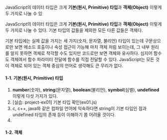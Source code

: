 JavaScript의 데이터 타입은 크게 **기본(원시, Primitive) 타입**과 **객체(Object)** 이렇게 두 가지로 나눌 수 있

JavaScript의 데이터 타입은 크게 **기본(원시, Primitive) 타입**과 **객체(Object)** 이렇게 두 가지로 나눌 수 있다. 기본 타입의 값들을 제외한 모든 다른 값들은 객체다. 

기본 타입에는 실제 값을 가지는 세 가지(숫자, 문자열, 불리언) 타입이 있는데 구문상으로만 보면 메소드 호출이나 속성 접근이 가능해 마치 객체 처럼 보이는데, 그 내부 원리를 알지 못하면 객체로 착각할 수도 있지만 코드로만 보면 객체와 유사하다. 심지어 함수도 객체여서 함수 파라미터 전달에 함수를 직접 전달할 수 있다. JavaScript는 모든 것이 객체로 되어 있는 객체 중심의 언어로 생각해도 큰 무리가 없다.    



#### 1-1. 기본(원시, Primitive) 타입

1. **number**(숫자), **string**(문자열), **boolean**(불리언), **symbol**(심벌), **undefined** 이렇게 다섯 가지가 있다. 
2. [실습: project-ex01] 기본 타입 확인(ex01.js)
3. c, c++, java와 같은 컴파일 언어에 익숙하다면 string이 기본 타입인 점과 undefined 타입의 존재 등이 이해하기 쫌 어려울 것이다.
4. 

#### 1-2. 객체


